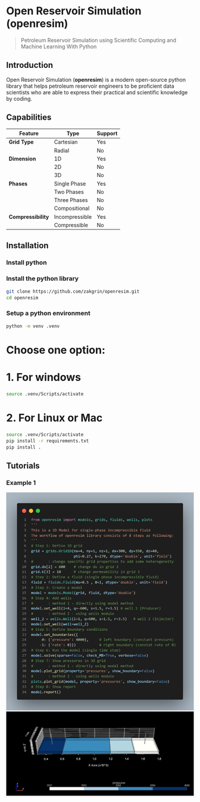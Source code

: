 # Open Reservoir Simulation (openresim)

> Petroleum Reservoir Simulation using Scientific Computing and Machine Learning With Python

## Introduction

Open Reservoir Simulation (__openresim__) is a modern open-source python library that helps petroleum reservoir engineers to be proficient data scientists who are able to express their practical and scientific knowledge by coding.

## Capabilities


| **Feature**         | **Type**       | **Support** |
| --------------------- | ---------------- | ------------- |
| **Grid Type**       | Cartesian      | Yes         |
|                     | Radial         | No          |
| **Dimension**       | 1D             | Yes         |
|                     | 2D             | No          |
|                     | 3D             | No          |
| **Phases**          | Single Phase   | Yes         |
|                     | Two Phases     | No          |
|                     | Three Phases   | No          |
|                     | Compositional  | No          |
| **Compressibility** | Incompressible | Yes         |
|                     | Compressible   | No          |

## Installation

### Install python

### Install the python library

```bash
git clone https://github.com/zakgrin/openresim.git
cd openresim
```


### Setup a python environment

```bash
python -m venv .venv
```

# Choose one option:

# 1. For windows

```bash
source .venv/Scripts/activate
```

# 2. For Linux or Mac

```bash
source .venv/Scripts/activate
pip install -r requirements.txt
pip install .
```

## Tutorials

### Example 1

![](images/example_1_code.png)
![](images/example_1_3d.png)
